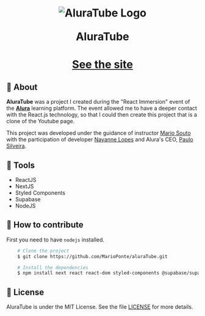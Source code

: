 <h1 align="center">
    <img src="public/images/gifSite.gif" alt="AluraTube Logo">
    <p>AluraTube</p>
</h1>

<h1 align="center">
    <a href="https://alura-tube-chi.vercel.app/"><p>See the site</p></a>
</h1>

## 📕 About

**AluraTube** was a project I created during the "React Immersion" event of the [**Alura**](https://www.alura.com.br) learning platform. The event allowed me to have a deeper contact with the React.js technology, so that I could then create this project that is a clone of the Youtube page.

This project was developed under the guidance of instructor [Mario Souto](https://github.com/omariosouto) with the participation of developer [Nayanne Lopes](https://github.com/NayanneBatista) and Alura's CEO, [Paulo Silveira](https://github.com/peas).

## 🔨 Tools

- ReactJS
- NextJS
- Styled Components
- Supabase
- NodeJS

## 📝 How to contribute

First you need to have `nodejs` installed.

```bash
    # Clone the project
    $ git clone https://github.com/MarioPonte/aluraTube.git
```

```bash
    # Install the dependencies
    $ npm install next react react-dom styled-components @supabase/supabase-js
```

## 📜 License

AluraTube is under the MIT License. See the file [LICENSE](https://github.com/MarioPonte/SpaceBox/blob/main/LICENSE) for more details.